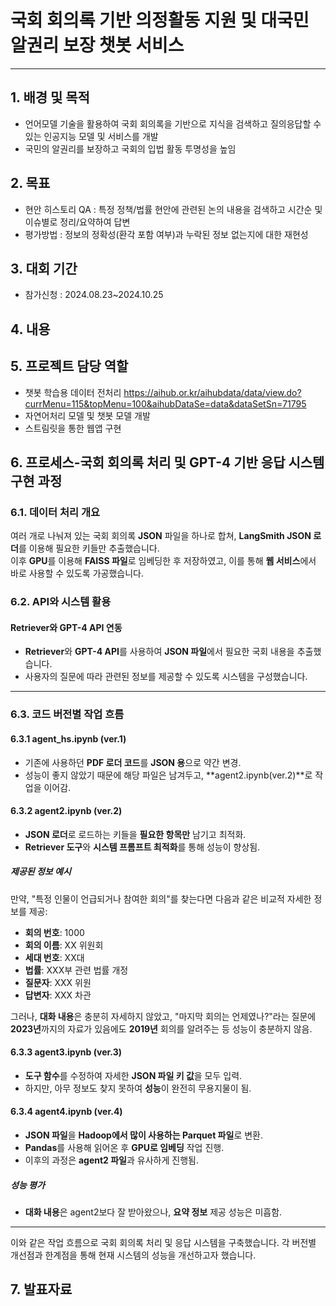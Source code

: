 # 국회 회의록 기반 의정활동 지원 및 대국민 알권리 보장 챗봇 서비스
---
## 1. 배경 및 목적
- 언어모델 기술을 활용하여 국회 회의록을 기반으로 지식을 검색하고 질의응답할 수 있는 인공지능 모델 및 서비스를 개발
- 국민의 알권리를 보장하고 국회의 입법 활동 투명성을 높임

## 2. 목표
- 현안 히스토리 QA : 특정 정책/법률 현안에 관련된 논의 내용을 검색하고 시간순 및 이슈별로 정리/요약하여 답변
- 평가방법 : 정보의 정확성(환각 포함 여부)과 누락된 정보 없는지에 대한 재현성

## 3. 대회 기간
- 참가신청 : 2024.08.23~2024.10.25

## 4. 내용

## 5. 프로젝트 담당 역할
- 챗봇 학습용 데이터 전처리
  <https://aihub.or.kr/aihubdata/data/view.do?currMenu=115&topMenu=100&aihubDataSe=data&dataSetSn=71795>
- 자연어처리 모델 및 챗봇 모델 개발
- 스트림릿을 통한 웹앱 구현

## 6. 프로세스-국회 회의록 처리 및 GPT-4 기반 응답 시스템 구현 과정

### 6.1. 데이터 처리 개요

여러 개로 나눠져 있는 국회 회의록 **JSON** 파일을 하나로 합쳐, **LangSmith JSON 로더**를 이용해 필요한 키들만 추출했습니다.  
이후 **GPU**를 이용해 **FAISS 파일**로 임베딩한 후 저장하였고, 이를 통해 **웹 서비스**에서 바로 사용할 수 있도록 가공했습니다.

### 6.2. API와 시스템 활용

#### Retriever와 GPT-4 API 연동
- **Retriever**와 **GPT-4 API**를 사용하여 **JSON 파일**에서 필요한 국회 내용을 추출했습니다.
- 사용자의 질문에 따라 관련된 정보를 제공할 수 있도록 시스템을 구성했습니다.

---

### 6.3. 코드 버전별 작업 흐름

#### 6.3.1 agent_hs.ipynb (ver.1)

- 기존에 사용하던 **PDF 로더 코드**를 **JSON 용**으로 약간 변경.
- 성능이 좋지 않았기 때문에 해당 파일은 남겨두고, **agent2.ipynb(ver.2)**로 작업을 이어감.

#### 6.3.2 agent2.ipynb (ver.2)

- **JSON 로더**로 로드하는 키들을 **필요한 항목만** 남기고 최적화.
- **Retriever 도구**와 **시스템 프롬프트 최적화**를 통해 성능이 향상됨.

##### 제공된 정보 예시

만약, "특정 인물이 언급되거나 참여한 회의"를 찾는다면 다음과 같은 비교적 자세한 정보를 제공:

- **회의 번호**: 1000
- **회의 이름**: XX 위원회
- **세대 번호**: XX대
- **법률**: XXX부 관련 법률 개정
- **질문자**: XXX 위원
- **답변자**: XXX 차관

그러나, **대화 내용**은 충분히 자세하지 않았고, "마지막 회의는 언제였나?"라는 질문에 **2023년**까지의 자료가 있음에도 **2019년** 회의를 알려주는 등 성능이 충분하지 않음.

#### 6.3.3 agent3.ipynb (ver.3)

- **도구 함수**를 수정하여 자세한 **JSON 파일 키 값**을 모두 입력.
- 하지만, 아무 정보도 찾지 못하여 **성능**이 완전히 무용지물이 됨.

#### 6.3.4 agent4.ipynb (ver.4)

- **JSON 파일**을 **Hadoop에서 많이 사용하는 Parquet 파일**로 변환.
- **Pandas**를 사용해 읽어온 후 **GPU로 임베딩** 작업 진행.
- 이후의 과정은 **agent2 파일**과 유사하게 진행됨.
  
##### 성능 평가

- **대화 내용**은 agent2보다 잘 받아왔으나, **요약 정보** 제공 성능은 미흡함.

---

이와 같은 작업 흐름으로 국회 회의록 처리 및 응답 시스템을 구축했습니다. 각 버전별 개선점과 한계점을 통해 현재 시스템의 성능을 개선하고자 했습니다.


## 7. 발표자료
